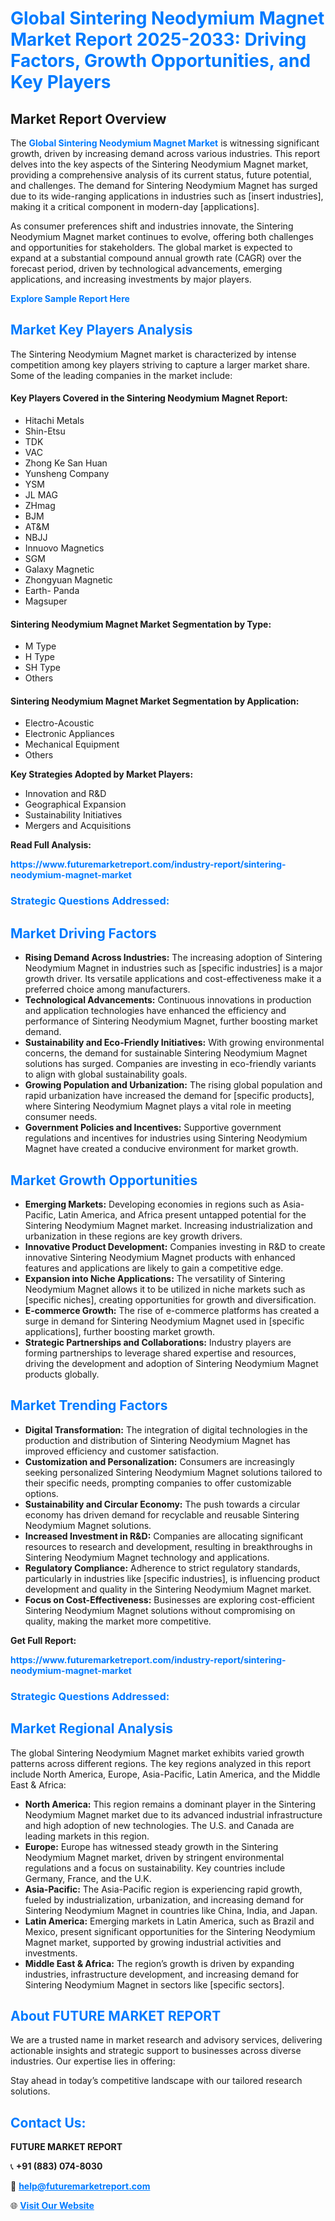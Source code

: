 <h1 style="color: #007BFF;">Global Sintering Neodymium Magnet Market Report 2025-2033: Driving Factors, Growth Opportunities, and Key Players</h1>

<section id="overview">
<h2>Market Report Overview</h2>
<p>The <a href="https://www.futuremarketreport.com/industry-report/sintering-neodymium-magnet-market" style="color: #007BFF; text-decoration: none;"><strong>Global Sintering Neodymium Magnet Market</strong></a> is witnessing significant growth, driven by increasing demand across various industries. This report delves into the key aspects of the Sintering Neodymium Magnet market, providing a comprehensive analysis of its current status, future potential, and challenges. The demand for Sintering Neodymium Magnet has surged due to its wide-ranging applications in industries such as [insert industries], making it a critical component in modern-day [applications].</p>
<p>As consumer preferences shift and industries innovate, the Sintering Neodymium Magnet market continues to evolve, offering both challenges and opportunities for stakeholders. The global market is expected to expand at a substantial compound annual growth rate (CAGR) over the forecast period, driven by technological advancements, emerging applications, and increasing investments by major players.</p>
</section>

<section id="overview">
<p><a href="https://www.futuremarketreport.com/request-sample/reportId=36807" style="color: #007BFF; text-decoration: none;"><strong>Explore Sample Report Here</strong></a></p>
</section>

<section id="key-players">
<h2 style="color: #007BFF;">Market Key Players Analysis</h2>
<p>The Sintering Neodymium Magnet market is characterized by intense competition among key players striving to capture a larger market share. Some of the leading companies in the market include:</p>
<h4>Key Players Covered in the Sintering Neodymium Magnet Report:</h4>
<ul><li>Hitachi Metals</li><li>Shin-Etsu</li><li>TDK</li><li>VAC</li><li>Zhong Ke San Huan</li><li>Yunsheng Company</li><li>YSM</li><li>JL MAG</li><li>ZHmag</li><li>BJM</li><li>AT&amp;M</li><li>NBJJ</li><li>Innuovo Magnetics</li><li>SGM</li><li>Galaxy Magnetic</li><li>Zhongyuan Magnetic</li><li>Earth- Panda</li><li>Magsuper</li></ul>
<h4>Sintering Neodymium Magnet Market Segmentation by Type:</h4>
<ul><li>M Type</li><li>H Type</li><li>SH Type</li><li>Others</li></ul>

<h4>Sintering Neodymium Magnet Market Segmentation by Application:</h4>
<ul><li>Electro-Acoustic</li><li>Electronic Appliances</li><li>Mechanical Equipment</li><li>Others</li></ul>
<p><strong>Key Strategies Adopted by Market Players:</strong></p>
<ul>
<li>Innovation and R&D</li>
<li>Geographical Expansion</li>
<li>Sustainability Initiatives</li>
<li>Mergers and Acquisitions</li>
</ul>
</section>

<section>
<p><strong>Read Full Analysis: </strong></p><a href="https://www.futuremarketreport.com/industry-report/sintering-neodymium-magnet-market" style="color: #007BFF; text-decoration: none;"><strong>https://www.futuremarketreport.com/industry-report/sintering-neodymium-magnet-market</strong></a>
<h3 style="color: #007BFF;">Strategic Questions Addressed:</h3>
</section>

<section id="driving-factors">
<h2 style="color: #007BFF;">Market Driving Factors</h2>
<ul>
<li><strong>Rising Demand Across Industries:</strong> The increasing adoption of Sintering Neodymium Magnet in industries such as [specific industries] is a major growth driver. Its versatile applications and cost-effectiveness make it a preferred choice among manufacturers.</li>
<li><strong>Technological Advancements:</strong> Continuous innovations in production and application technologies have enhanced the efficiency and performance of Sintering Neodymium Magnet, further boosting market demand.</li>
<li><strong>Sustainability and Eco-Friendly Initiatives:</strong> With growing environmental concerns, the demand for sustainable Sintering Neodymium Magnet solutions has surged. Companies are investing in eco-friendly variants to align with global sustainability goals.</li>
<li><strong>Growing Population and Urbanization:</strong> The rising global population and rapid urbanization have increased the demand for [specific products], where Sintering Neodymium Magnet plays a vital role in meeting consumer needs.</li>
<li><strong>Government Policies and Incentives:</strong> Supportive government regulations and incentives for industries using Sintering Neodymium Magnet have created a conducive environment for market growth.</li>
</ul>
</section>

<section id="growth-opportunities">
<h2 style="color: #007BFF;">Market Growth Opportunities</h2>
<ul>
<li><strong>Emerging Markets:</strong> Developing economies in regions such as Asia-Pacific, Latin America, and Africa present untapped potential for the Sintering Neodymium Magnet market. Increasing industrialization and urbanization in these regions are key growth drivers.</li>
<li><strong>Innovative Product Development:</strong> Companies investing in R&D to create innovative Sintering Neodymium Magnet products with enhanced features and applications are likely to gain a competitive edge.</li>
<li><strong>Expansion into Niche Applications:</strong> The versatility of Sintering Neodymium Magnet allows it to be utilized in niche markets such as [specific niches], creating opportunities for growth and diversification.</li>
<li><strong>E-commerce Growth:</strong> The rise of e-commerce platforms has created a surge in demand for Sintering Neodymium Magnet used in [specific applications], further boosting market growth.</li>
<li><strong>Strategic Partnerships and Collaborations:</strong> Industry players are forming partnerships to leverage shared expertise and resources, driving the development and adoption of Sintering Neodymium Magnet products globally.</li>
</ul>
</section>

<section id="trending-factors">
<h2 style="color: #007BFF;">Market Trending Factors</h2>
<ul>
<li><strong>Digital Transformation:</strong> The integration of digital technologies in the production and distribution of Sintering Neodymium Magnet has improved efficiency and customer satisfaction.</li>
<li><strong>Customization and Personalization:</strong> Consumers are increasingly seeking personalized Sintering Neodymium Magnet solutions tailored to their specific needs, prompting companies to offer customizable options.</li>
<li><strong>Sustainability and Circular Economy:</strong> The push towards a circular economy has driven demand for recyclable and reusable Sintering Neodymium Magnet solutions.</li>
<li><strong>Increased Investment in R&D:</strong> Companies are allocating significant resources to research and development, resulting in breakthroughs in Sintering Neodymium Magnet technology and applications.</li>
<li><strong>Regulatory Compliance:</strong> Adherence to strict regulatory standards, particularly in industries like [specific industries], is influencing product development and quality in the Sintering Neodymium Magnet market.</li>
<li><strong>Focus on Cost-Effectiveness:</strong> Businesses are exploring cost-efficient Sintering Neodymium Magnet solutions without compromising on quality, making the market more competitive.</li>
</ul>
</section>

<section>
<p><strong>Get Full Report: </strong></p><a href="https://www.futuremarketreport.com/industry-report/sintering-neodymium-magnet-market" style="color: #007BFF; text-decoration: none;"><strong>https://www.futuremarketreport.com/industry-report/sintering-neodymium-magnet-market</strong></a>
<h3 style="color: #007BFF;">Strategic Questions Addressed:</h3>
</section>


<section id="regional-analysis">
<h2 style="color: #007BFF;">Market Regional Analysis</h2>
<p>The global Sintering Neodymium Magnet market exhibits varied growth patterns across different regions. The key regions analyzed in this report include North America, Europe, Asia-Pacific, Latin America, and the Middle East & Africa:</p>
<ul>
<li><strong>North America:</strong> This region remains a dominant player in the Sintering Neodymium Magnet market due to its advanced industrial infrastructure and high adoption of new technologies. The U.S. and Canada are leading markets in this region.</li>
<li><strong>Europe:</strong> Europe has witnessed steady growth in the Sintering Neodymium Magnet market, driven by stringent environmental regulations and a focus on sustainability. Key countries include Germany, France, and the U.K.</li>
<li><strong>Asia-Pacific:</strong> The Asia-Pacific region is experiencing rapid growth, fueled by industrialization, urbanization, and increasing demand for Sintering Neodymium Magnet in countries like China, India, and Japan.</li>
<li><strong>Latin America:</strong> Emerging markets in Latin America, such as Brazil and Mexico, present significant opportunities for the Sintering Neodymium Magnet market, supported by growing industrial activities and investments.</li>
<li><strong>Middle East & Africa:</strong> The region’s growth is driven by expanding industries, infrastructure development, and increasing demand for Sintering Neodymium Magnet in sectors like [specific sectors].</li>
</ul>
</section>

<footer>
<h2 style="color: #007BFF;">About FUTURE MARKET REPORT</h2>
<p>We are a trusted name in market research and advisory services, delivering actionable insights and strategic support to businesses across diverse industries. Our expertise lies in offering:</p>

<p>Stay ahead in today’s competitive landscape with our tailored research solutions.</p>

<h2 style="color: #007BFF;">Contact Us:</h2>
<p><strong>FUTURE MARKET REPORT</strong></p>
<p>📞 <strong>+91 (883) 074-8030</strong></p>
<p>📧 <strong><a href="mailto:help@futuremarketreport.com" style="color: #007BFF;">help@futuremarketreport.com</a></strong></p>
<p>🌐 <strong><a href="https://www.futuremarketreport.com/" style="color: #007BFF;">Visit Our Website</a></strong></p>
</footer>
